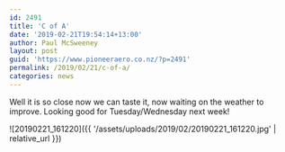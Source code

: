 ```yaml
---
id: 2491
title: 'C of A'
date: '2019-02-21T19:54:14+13:00'
author: Paul McSweeney
layout: post
guid: 'https://www.pioneeraero.co.nz/?p=2491'
permalink: /2019/02/21/c-of-a/
categories: news
---
```


Well it is so close now we can taste it, now waiting on the weather to improve. Looking good for Tuesday/Wednesday next week!

![20190221_161220]({{ '/assets/uploads/2019/02/20190221_161220.jpg' | relative_url }})
